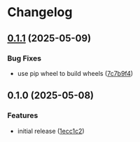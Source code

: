 # Changelog

## [0.1.1](https://github.com/equinor/rock-physics-open/compare/v0.1.0...v0.1.1) (2025-05-09)


### Bug Fixes

* use pip wheel to build wheels ([7c7b9f4](https://github.com/equinor/rock-physics-open/commit/7c7b9f405309ad8be3c76f91028260936d842b05))

## 0.1.0 (2025-05-08)


### Features

* initial release ([1ecc1c2](https://github.com/equinor/rock-physics-open/commit/1ecc1c2f0bff534bcdc007d4951865c4c37d5435))
